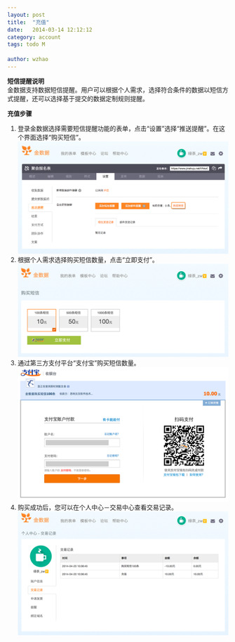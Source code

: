 ```yaml
---
layout: post
title:  "充值"
date:   2014-03-14 12:12:12
category: account
tags: todo M

author: wzhao
---
```


**短信提醒说明**  
金数据支持数据短信提醒。用户可以根据个人需求，选择符合条件的数据以短信方式提醒，还可以选择基于提交的数据定制规则提醒。 

**充值步骤**

1. 登录金数据选择需要短信提醒功能的表单，点击“设置”选择“推送提醒”。在这个界面选择“购买短信”。
![申请发票](/images/recharge-1.png)
2. 根据个人需求选择购买短信数量，点击“立即支付”。  
![申请发票](/images/recharge-2.png)
3. 通过第三方支付平台“支付宝”购买短信数量。
![申请发票](/images/recharge-3.png)
4. 购买成功后，您可以在个人中心－交易中心查看交易记录。
![申请发票](/images/recharge-4.png)
